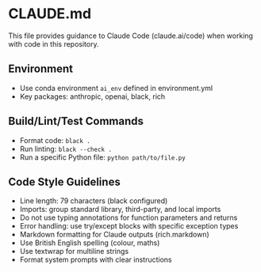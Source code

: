 # CLAUDE.md

This file provides guidance to Claude Code (claude.ai/code) when working with code in this repository.

## Environment
- Use conda environment `ai_env` defined in environment.yml
- Key packages: anthropic, openai, black, rich

## Build/Lint/Test Commands
- Format code: `black .`
- Run linting: `black --check .`
- Run a specific Python file: `python path/to/file.py`

## Code Style Guidelines
- Line length: 79 characters (black configured)
- Imports: group standard library, third-party, and local imports
- Do not use typing annotations for function parameters and returns
- Error handling: use try/except blocks with specific exception types
- Markdown formatting for Claude outputs (rich.markdown)
- Use British English spelling (colour, maths)
- Use textwrap for multiline strings
- Format system prompts with clear instructions
